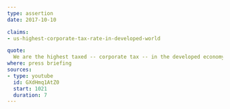 ```yaml
---
type: assertion
date: 2017-10-10

claims:
- us-highest-corporate-tax-rate-in-developed-world

quote:
  We are the highest taxed -- corporate tax -- in the developed economy. That's a fact.
where: press briefing
sources:
- type: youtube
  id: GXdHmq1AtZ0
  start: 1021
  duration: 7
---
```

